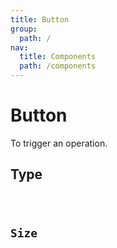 ```yaml
---
title: Button
group:
  path: /
nav:
  title: Components
  path: /components
---
```


# Button

To trigger an operation.

## Type

<code src="./demo/type.tsx" />

## Size

<code src="./demo/size.tsx" />
